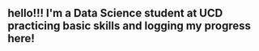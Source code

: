## hello!!! I'm a Data Science student at UCD practicing basic skills and logging my progress here!
